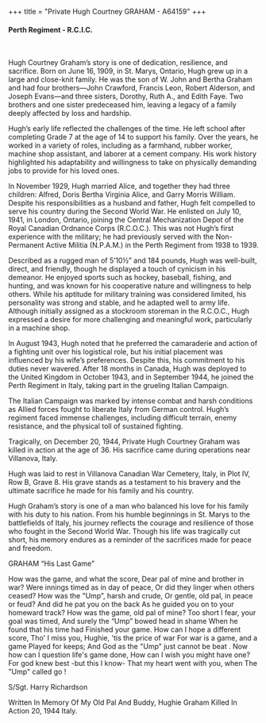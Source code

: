 +++
title = "Private Hugh Courtney GRAHAM - A64159"
+++

#### Perth Regiment - R.C.I.C.
<br>


Hugh Courtney Graham’s story is one of dedication, resilience, and sacrifice. 
Born on June 16, 1909, in St. Marys, Ontario, Hugh grew up in a large and close-knit family. He was the son of W. John and Bertha Graham and had four brothers—John Crawford, Francis Leon, Robert Alderson, and Joseph Evans—and three sisters, Dorothy, Ruth A., and Edith Faye. Two brothers and one sister predeceased him, leaving a legacy of a family deeply affected by loss and hardship.

Hugh’s early life reflected the challenges of the time. He left school after completing Grade 7 at the age of 14 to support his family. Over the years, he worked in a variety of roles, including as a farmhand, rubber worker, machine shop assistant, and laborer at a cement company. His work history highlighted his adaptability and willingness to take on physically demanding jobs to provide for his loved ones.

In November 1929, Hugh married Alice, and together they had three children: Alfred, Doris Bertha Virginia Alice, and Garry Morris William. Despite his responsibilities as a husband and father, Hugh felt compelled to serve his country during the Second World War. He enlisted on July 10, 1941, in London, Ontario, joining the Central Mechanization Depot of the Royal Canadian Ordnance Corps (R.C.O.C.). This was not Hugh’s first experience with the military; he had previously served with the Non-Permanent Active Militia (N.P.A.M.) in the Perth Regiment from 1938 to 1939.

Described as a rugged man of 5’10½” and 184 pounds, Hugh was well-built, direct, and friendly, though he displayed a touch of cynicism in his demeanor. He enjoyed sports such as hockey, baseball, fishing, and hunting, and was known for his cooperative nature and willingness to help others. While his aptitude for military training was considered limited, his personality was strong and stable, and he adapted well to army life. Although initially assigned as a stockroom storeman in the R.C.O.C., Hugh expressed a desire for more challenging and meaningful work, particularly in a machine shop.

In August 1943, Hugh noted that he preferred the camaraderie and action of a fighting unit over his logistical role, but his initial placement was influenced by his wife’s preferences. Despite this, his commitment to his duties never wavered. After 18 months in Canada, Hugh was deployed to the United Kingdom in October 1943, and in September 1944, he joined the Perth Regiment in Italy, taking part in the grueling Italian Campaign.

The Italian Campaign was marked by intense combat and harsh conditions as Allied forces fought to liberate Italy from German control. Hugh’s regiment faced immense challenges, including difficult terrain, enemy resistance, and the physical toll of sustained fighting.

Tragically, on December 20, 1944, Private Hugh Courtney Graham was killed in action at the age of 36. His sacrifice came during operations near Villanova, Italy.

Hugh was laid to rest in Villanova Canadian War Cemetery, Italy, in Plot IV, Row B, Grave 8. His grave stands as a testament to his bravery and the ultimate sacrifice he made for his family and his country.

Hugh Graham’s story is one of a man who balanced his love for his family with his duty to his nation. From his humble beginnings in St. Marys to the battlefields of Italy, his journey reflects the courage and resilience of those who fought in the Second World War. 
Though his life was tragically cut short, his memory endures as a reminder of the sacrifices made for peace and freedom.





GRAHAM
“His Last Game”

How was the game, and what the score,
Dear pal of mine and brother in war?
Were innings timed as in day of peace,
Or did they linger when others ceased?
How was the "Ump”, harsh and crude,
Or gentle, old pal, in peace or feud?
And did he pat you on the back
As he guided you on to your homeward track?
How was the game, old pal of mine?
Too short I fear, your goal was timed,
And surely the “Ump” bowed head in shame
When he found that his time had
Finished your game.
How can I hope a different score,
Tho' I miss you, Hughie, 'tis the price of war
For war is a game, and a game
Played for keeps;
And God as the "Ump" just cannot be beat .
Now how can I question life's game done,
How can I wish you might have one?
For god knew best -but this I know-
That my heart went with you, when
The "Ump" called go !

S/Sgt. Harry Richardson

Written In Memory Of My Old Pal And Buddy, Hughie Graham
Killed In Action 20, 1944 Italy. 
